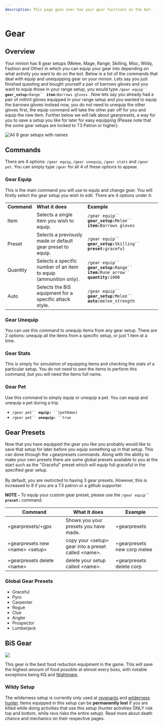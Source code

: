 ```yaml
---
description: This page goes over how your gear functions on the bot.
---
```


# Gear

## Overview

Your minion has 8 gear setups (Melee, Mage, Range, Skilling, Misc, Wildy, Fashion and Other) in which you can equip your gear into depending on what activity you want to do on the bot. Below is a list of the commands that deal with equip and unequipping gear on your minion. Lets say you just finished questing and bought yourself a pair of barrows gloves and you want to equip those in your range setup, you would type `/gear equip`` `**`gear_setup:`**`Range`` `**`item:`**`Barrows gloves` . Now lets say you already had a pair of mithril gloves equipped in your range setup and you wanted to equip the barrows gloves instead now, you do not need to unequip the other gloves first, the equip command will take the other pair off for you and equip the new item. Further below we will talk about gearpresets, a way for you to save a setup you like for later for easy equipping (Please note that the some gear setups are locked to T3 Patron or higher).

![All 8 gear setups with names](../.gitbook/assets/gearall\_setup.png)

## Commands

There are 4 options: `/gear equip`, `/gear unequip`,  `/gear stats` and `/gear pet`. You can simply type `/gear` for all 4 of these options to appear.

### Gear Equip

This is the main command you will use to equip and change gear. You will firstly select the gear setup you wish to edit. There are 4 options under it:

|             |                                                                  |                                                                                            |
| ----------- | ---------------------------------------------------------------- | ------------------------------------------------------------------------------------------ |
| **Command** | **What it does**                                                 | **Example**                                                                                |
| Item        | Selects a single item you wish to equip.                         | `/gear equip`` `**`gear_setup:`**`Melee`` `**`item:`**`Barrows gloves`                     |
| Preset      | Selects a previously made or default gear preset to equip.       | `/gear equip`` `**`gear_setup:`**`Skilling`` `**`preset:`**`graceful`                      |
| Quantity    | Selects a specific number of an item to equip (ammunition only). | `/gear equip`` `**`gear_setup:`**`Range`` `**`item:`**`Rune arrow`` `**`quantity:`**`1000` |
| Auto        | Selects the BiS equipment for a specific attack style.           | `/gear equip`` `**`gear_setup:`**`Melee`` `**`auto:`**`melee_strength`                     |

### Gear Unequip

You can use this command to unequip items from any gear setup. There are 2 options: unequip all the items from a specific setup, or just 1 item at a time.

### Gear Stats

This is simply for simulation of equipping items and checking the stats of a particular setup. You do not need to own the items to perform this command, but you will need the items full name.

### Gear Pet

Use this command to simply equip or unequip a pet. You can equip and unequip a pet during a trip.

* `/gear pet`` `**`equip:`**` ``[petName]`
* `/gear pet`` `**`unequip:`**` ``true`

## Gear Presets

Now that you have equipped the gear you like you probably would like to save that setup for later before you equip something up in that setup. This can done through the +gearpresets commands. Along with the ability to make your own presets there are some global presets available to you at the start such as the "Graceful" preset which will equip full graceful in the specified gear setup.\
&#x20; \
By default, you are restricted to having 3 gear presets. However, this is increased to 8 if you are a T3 patron or a github supporter.

**NOTE -** To equip your custom gear preset, please use the `/gear equip`` `**`preset:`** command.

| Command                            | What it does                                          | Example                     |
| ---------------------------------- | ----------------------------------------------------- | --------------------------- |
| +gearpresets/+gps                  | Shows you your presets you have made.                 | +gearpresets                |
| +gearpresets new  \<name> \<setup> | copy your \<setup> gear into a preset called \<name>. | +gearpresets new corp melee |
| +gearpresets delete  \<name>       | delete your setup called \<name>.                     | +gearpresets delete corp    |

### Global Gear Presets

* Graceful
* Pyro
* Carpenter
* Rogue
* Clue
* Angler
* Prospector
* Lumberjack

## BiS Gear

![](../.gitbook/assets/slayerbis.png)

This gear is the best food reduction equipment in the game. This will save the highest amount of food possible at almost every boss, with notable exceptions being KQ and [Nightmare](https://wiki.oldschool.gg/bosses/nightmare-of-ashihama).

### Wildy Setup

The wilderness setup is currently only used at [revenants](../bosses/revenants.md#things-to-know-before-starting) and [wilderness hunter](../skills/hunter/#wilderness-hunting). Items equipped in this setup can be **permanently lost** if you are killed while doing activities that use this setup (hunter activities ONLY risk top and bottom, while revs risks the entire setup). Read more about death chance and mechanics on their respective pages.
